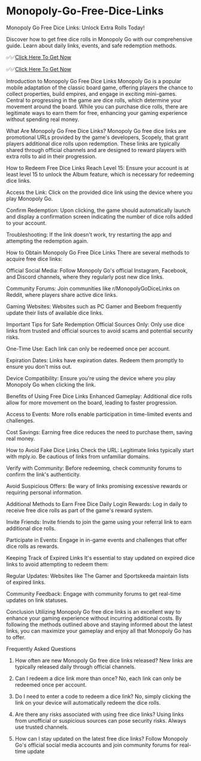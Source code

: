 # Monopoly-Go-Free-Dice-Links


Monopoly Go Free Dice Links: Unlock Extra Rolls Today!

Discover how to get free dice rolls in Monopoly Go with our comprehensive guide. Learn about daily links, events, and safe redemption methods.



✅✅[Click Here To Get Now](https://telegra.ph/Your-Link-Is-Ready-06-07-3)

✅✅[Click Here To Get Now](https://telegra.ph/Your-Link-Is-Ready-06-07-3)


Introduction to Monopoly Go Free Dice Links
Monopoly Go is a popular mobile adaptation of the classic board game, offering players the chance to collect properties, build empires, and engage in exciting mini-games. Central to progressing in the game are dice rolls, which determine your movement around the board. While you can purchase dice rolls, there are legitimate ways to earn them for free, enhancing your gaming experience without spending real money.

What Are Monopoly Go Free Dice Links?
Monopoly Go free dice links are promotional URLs provided by the game's developers, Scopely, that grant players additional dice rolls upon redemption. These links are typically shared through official channels and are designed to reward players with extra rolls to aid in their progression.

How to Redeem Free Dice Links
Reach Level 15: Ensure your account is at least level 15 to unlock the Album feature, which is necessary for redeeming dice links.

Access the Link: Click on the provided dice link using the device where you play Monopoly Go.

Confirm Redemption: Upon clicking, the game should automatically launch and display a confirmation screen indicating the number of dice rolls added to your account.

Troubleshooting: If the link doesn't work, try restarting the app and attempting the redemption again.

How to Obtain Monopoly Go Free Dice Links
There are several methods to acquire free dice links:

Official Social Media: Follow Monopoly Go's official Instagram, Facebook, and Discord channels, where they regularly post new dice links.

Community Forums: Join communities like r/MonopolyGoDiceLinks on Reddit, where players share active dice links.

Gaming Websites: Websites such as PC Gamer and Beebom frequently update their lists of available dice links.

Important Tips for Safe Redemption
Official Sources Only: Only use dice links from trusted and official sources to avoid scams and potential security risks.

One-Time Use: Each link can only be redeemed once per account.

Expiration Dates: Links have expiration dates. Redeem them promptly to ensure you don't miss out.

Device Compatibility: Ensure you're using the device where you play Monopoly Go when clicking the link.

Benefits of Using Free Dice Links
Enhanced Gameplay: Additional dice rolls allow for more movement on the board, leading to faster progression.

Access to Events: More rolls enable participation in time-limited events and challenges.

Cost Savings: Earning free dice reduces the need to purchase them, saving real money.

How to Avoid Fake Dice Links
Check the URL: Legitimate links typically start with mply.io. Be cautious of links from unfamiliar domains.

Verify with Community: Before redeeming, check community forums to confirm the link's authenticity.

Avoid Suspicious Offers: Be wary of links promising excessive rewards or requiring personal information.

Additional Methods to Earn Free Dice
Daily Login Rewards: Log in daily to receive free dice rolls as part of the game's reward system.

Invite Friends: Invite friends to join the game using your referral link to earn additional dice rolls.

Participate in Events: Engage in in-game events and challenges that offer dice rolls as rewards.

Keeping Track of Expired Links
It's essential to stay updated on expired dice links to avoid attempting to redeem them:

Regular Updates: Websites like The Gamer and Sportskeeda maintain lists of expired links.

Community Feedback: Engage with community forums to get real-time updates on link statuses.

Conclusion
Utilizing Monopoly Go free dice links is an excellent way to enhance your gaming experience without incurring additional costs. By following the methods outlined above and staying informed about the latest links, you can maximize your gameplay and enjoy all that Monopoly Go has to offer.

Frequently Asked Questions
1. How often are new Monopoly Go free dice links released?
New links are typically released daily through official channels.

2. Can I redeem a dice link more than once?
No, each link can only be redeemed once per account.

3. Do I need to enter a code to redeem a dice link?
No, simply clicking the link on your device will automatically redeem the dice rolls.


4. Are there any risks associated with using free dice links?
Using links from unofficial or suspicious sources can pose security risks. Always use trusted channels.

5. How can I stay updated on the latest free dice links?
Follow Monopoly Go's official social media accounts and join community forums for real-time update
